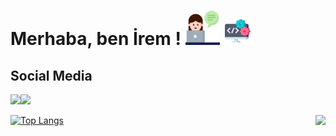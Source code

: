 

# Merhaba, ben İrem ! <img src="https://github.com/iremakalp/iremakalp/blob/main/counseling.png" width="55" height="55" > <img src="https://github.com/iremakalp/iremakalp/blob/main/coding.png" width="45" height="45" >

## Social Media

<a href="https://www.linkedin.com/in/iremakalp-1912074162"><img src="https://img.icons8.com/color/48/000000/linkedin-circled--v2.png" witdh="40" height="40"/></a><a href="https://twitter.com/sadiremy"><img src="https://img.icons8.com/color/48/000000/twitter-circled--v3.png" witdh="40" height="40"/></a> 

<img align='right' src="https://github-readme-stats.vercel.app/api?username=iremakalp&show_icons=true">

[![Top Langs](https://github-readme-stats.vercel.app/api/top-langs/?username=iremakalp&layout=compact)](https://github.com/iremakalp/github-readme-stats)

